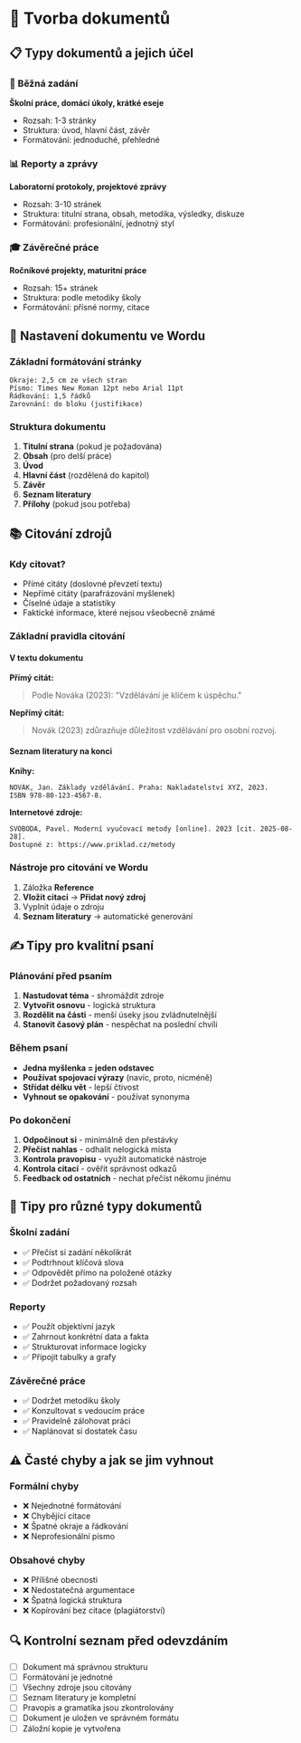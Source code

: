 # 📝 Tvorba dokumentů

## 📋 Typy dokumentů a jejich účel

### 📝 Běžná zadání
**Školní práce, domácí úkoly, krátké eseje**
- Rozsah: 1-3 stránky
- Struktura: úvod, hlavní část, závěr
- Formátování: jednoduché, přehledné

### 📊 Reporty a zprávy
**Laboratorní protokoly, projektové zprávy**
- Rozsah: 3-10 stránek
- Struktura: titulní strana, obsah, metodika, výsledky, diskuze
- Formátování: profesionální, jednotný styl

### 🎓 Závěrečné práce
**Ročníkové projekty, maturitní práce**
- Rozsah: 15+ stránek
- Struktura: podle metodiky školy
- Formátování: přísné normy, citace

## 🔧 Nastavení dokumentu ve Wordu

### Základní formátování stránky
```
Okraje: 2,5 cm ze všech stran
Písmo: Times New Roman 12pt nebo Arial 11pt
Řádkování: 1,5 řádků
Zarovnání: do bloku (justifikace)
```

### Struktura dokumentu
1. **Titulní strana** (pokud je požadována)
2. **Obsah** (pro delší práce)
3. **Úvod**
4. **Hlavní část** (rozdělená do kapitol)
5. **Závěr**
6. **Seznam literatury**
7. **Přílohy** (pokud jsou potřeba)

## 📚 Citování zdrojů

### Kdy citovat?
- Přímé citáty (doslovné převzetí textu)
- Nepřímé citáty (parafrázování myšlenek)
- Číselné údaje a statistiky
- Faktické informace, které nejsou všeobecně známé

### Základní pravidla citování

#### V textu dokumentu
**Přímý citát:**
> Podle Nováka (2023): "Vzdělávání je klíčem k úspěchu."

**Nepřímý citát:**
> Novák (2023) zdůrazňuje důležitost vzdělávání pro osobní rozvoj.

#### Seznam literatury na konci

**Knihy:**
```
NOVÁK, Jan. Základy vzdělávání. Praha: Nakladatelství XYZ, 2023. 
ISBN 978-80-123-4567-8.
```

**Internetové zdroje:**
```
SVOBODA, Pavel. Moderní vyučovací metody [online]. 2023 [cit. 2025-08-28]. 
Dostupné z: https://www.priklad.cz/metody
```

### Nástroje pro citování ve Wordu
1. Záložka **Reference**
2. **Vložit citaci** → **Přidat nový zdroj**
3. Vyplnit údaje o zdroju
4. **Seznam literatury** → automatické generování

## ✍️ Tipy pro kvalitní psaní

### Plánování před psaním
1. **Nastudovat téma** - shromáždit zdroje
2. **Vytvořit osnovu** - logická struktura
3. **Rozdělit na části** - menší úseky jsou zvládnutelnější
4. **Stanovit časový plán** - nespěchat na poslední chvíli

### Během psaní
- **Jedna myšlenka = jeden odstavec**
- **Používat spojovací výrazy** (navíc, proto, nicméně)
- **Střídat délku vět** - lepší čtivost
- **Vyhnout se opakování** - používat synonyma

### Po dokončení
1. **Odpočinout si** - minimálně den přestávky
2. **Přečíst nahlas** - odhalit nelogická místa
3. **Kontrola pravopisu** - využít automatické nástroje
4. **Kontrola citací** - ověřit správnost odkazů
5. **Feedback od ostatních** - nechat přečíst někomu jinému

## 🎯 Tipy pro různé typy dokumentů

### Školní zadání
- ✅ Přečíst si zadání několikrát
- ✅ Podtrhnout klíčová slova
- ✅ Odpovědět přímo na položené otázky
- ✅ Dodržet požadovaný rozsah

### Reporty
- ✅ Použít objektívní jazyk
- ✅ Zahrnout konkrétní data a fakta
- ✅ Strukturovat informace logicky
- ✅ Připojit tabulky a grafy

### Závěrečné práce
- ✅ Dodržet metodiku školy
- ✅ Konzultovat s vedoucím práce
- ✅ Pravidelně zálohovat práci
- ✅ Naplánovat si dostatek času

## ⚠️ Časté chyby a jak se jim vyhnout

### Formální chyby
- ❌ Nejednotné formátování
- ❌ Chybějící citace
- ❌ Špatné okraje a řádkování
- ❌ Neprofesionální písmo

### Obsahové chyby  
- ❌ Přílišné obecnosti
- ❌ Nedostatečná argumentace
- ❌ Špatná logická struktura
- ❌ Kopírování bez citace (plagiátorství)

## 🔍 Kontrolní seznam před odevzdáním

- [ ] Dokument má správnou strukturu
- [ ] Formátování je jednotné
- [ ] Všechny zdroje jsou citovány
- [ ] Seznam literatury je kompletní
- [ ] Pravopis a gramatika jsou zkontrolovány
- [ ] Dokument je uložen ve správném formátu
- [ ] Záložní kopie je vytvořena
